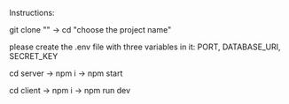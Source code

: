 Instructions:

git clone "" -> cd "choose the project name"

please create the .env file with three variables in it: PORT, DATABASE_URI, SECRET_KEY

cd server -> npm i -> npm start

cd client -> npm i -> npm run dev
